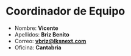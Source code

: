 # Coordinador de Equipo

- Nombre: **Vicente**
- Apellidos: **Briz Benito**
- Correo: **<vbriz@lksnext.com>**
- Oficina: **Cantabria**
